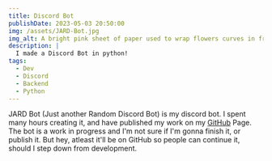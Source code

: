 ```yaml
---
title: Discord Bot
publishDate: 2023-05-03 20:50:00
img: /assets/JARD-Bot.jpg
img_alt: A bright pink sheet of paper used to wrap flowers curves in front of rich blue background
description: |
  I made a Discord Bot in python!
tags:
  - Dev
  - Discord
  - Backend
  - Python
---
```


JARD Bot (Just another Random Discord Bot) is my discord bot. I spent many hours creating it, and have published my work on my [GitHub](https://github.com/Boxersteavee/JARD-Bot) Page. The bot is a work in progress and I'm not sure if I'm gonna finish it, or publish it. But hey, atleast it'll be on GitHub so people can continue it, should I step down from development.